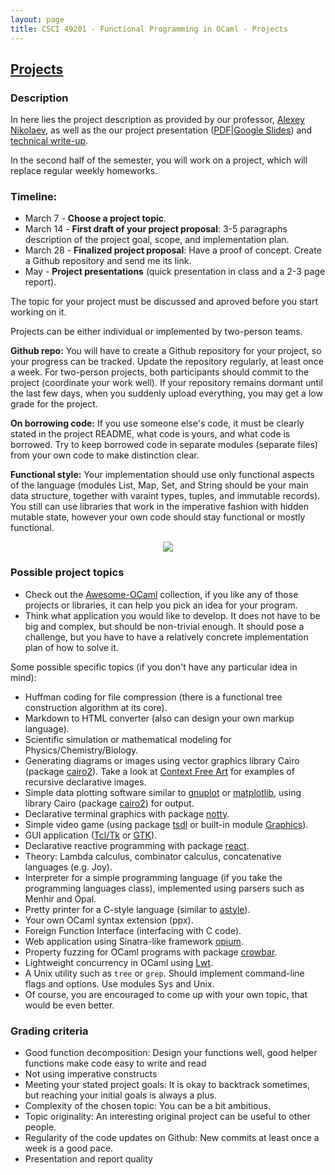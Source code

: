 ```yaml
---
layout: page
title: CSCI 49201 - Functional Programming in OCaml - Projects
---
```


## [Projects](http://a-nikolaev.github.io/fp/projects/)

### Description

In here lies the project description as provided by our professor, [Alexey Nikolaev](https://github.com/a-nikolaev), as well as the our project presentation ([PDF](<./OGalaga\ Presentation.pdf>)|[Google Slides](http://bit.ly/ogalaga)) and [technical write-up](null).

In the second half of the semester, you will work on a project, which will replace regular weekly homeworks.

### Timeline:

- March 7 - **Choose a project topic**.
- March 14 - **First draft of your project proposal**: 3-5 paragraphs description of the project goal, scope, and implementation plan.
- March 28 - **Finalized project proposal**: Have a proof of concept. Create a Github repository and send me its link.
- May - **Project presentations** (quick presentation in class and a 2-3 page report).

The topic for your project must be discussed and aproved before you start working on it.

Projects can be either individual or implemented by two-person teams.

**Github repo:**
You will have to create a Github repository for your project, so your progress can be tracked.
Update the repository regularly, at least once a week.
For two-person projects, both participants should commit to the project (coordinate your work well).
If your repository remains dormant until the last few days, when you suddenly upload everything,
you may get a low grade for the project.

**On borrowing code:**
If you use someone else's code, it must be clearly stated in the project README, what code is yours, and what code is borrowed.
Try to keep borrowed code in separate modules (separate files) from your own code to make distinction clear.

**Functional style:**
Your implementation should use only functional aspects of the language
(modules List, Map, Set, and String should be your main data structure, together with varaint types, tuples, and immutable records).
You still can use libraries that work in the imperative fashion with hidden mutable state, however your own code should stay functional or mostly functional.

<center><img src="https://i.imgur.com/pA52XaK.png" /></center>

### Possible project topics

- Check out the [Awesome-OCaml](https://github.com/ocaml-community/awesome-ocaml) collection, if you like any of those
  projects or libraries, it can help you pick an idea for your program.
- Think what application you would like to develop. It does not have to be big and complex, but should be non-trivial enough.
  It should pose a challenge, but you have to have a relatively concrete implementation plan of how to solve it.

Some possible specific topics (if you don't have any particular idea in mind):

- Huffman coding for file compression (there is a functional tree construction algorithm at its core).
- Markdown to HTML converter (also can design your own markup language).
- Scientific simulation or mathematical modeling for Physics/Chemistry/Biology.
- Generating diagrams or images using vector graphics library Cairo (package [cairo2](https://github.com/Chris00/ocaml-cairo)).
  Take a look at [Context Free Art](https://www.contextfreeart.org/index.html) for examples of recursive declarative images.
- Simple data plotting software similar to [gnuplot](http://www.gnuplot.info/) or [matplotlib](https://matplotlib.org/),
  using library Cairo (package [cairo2](https://github.com/Chris00/ocaml-cairo)) for output.
- Declarative terminal graphics with package [notty](https://github.com/pqwy/notty).
- Simple video game (using package [tsdl](https://erratique.ch/software/tsdl) or
  built-in module [Graphics](https://caml.inria.fr/pub/docs/manual-ocaml/libref/Graphics.html)).
- GUI application ([Tcl/Tk](http://labltk.forge.ocamlcore.org/index.html) or [GTK](http://lablgtk.forge.ocamlcore.org/)).
- Declarative reactive programming with package [react](https://github.com/dbuenzli/react).
- Theory: Lambda calculus, combinator calculus, concatenative languages (e.g. Joy).
- Interpreter for a simple programming language (if you take the programming languages class), implemented using parsers such as Menhir and Opal.
- Pretty printer for a C-style language (similar to [astyle](http://astyle.sourceforge.net/)).
- Your own OCaml syntax extension (ppx).
- Foreign Function Interface (interfacing with C code).
- Web application using Sinatra-like framework [opium](https://github.com/rgrinberg/opium).
- Property fuzzing for OCaml programs with package [crowbar](https://github.com/stedolan/crowbar).
- Lightweight concurrency in OCaml using [Lwt](https://github.com/ocsigen/lwt).
- A Unix utility such as `tree` or `grep`. Should implement command-line flags and options. Use modules Sys and Unix.
- Of course, you are encouraged to come up with your own topic, that would be even better.

### Grading criteria

- Good function decomposition: Design your functions well, good helper functions make code easy to write and read
- Not using imperative constructs
- Meeting your stated project goals: It is okay to backtrack sometimes, but reaching your initial goals is always a plus.
- Complexity of the chosen topic: You can be a bit ambitious.
- Topic originality: An interesting original project can be useful to other people.
- Regularity of the code updates on Github: New commits at least once a week is a good pace.
- Presentation and report quality
